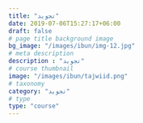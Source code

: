 ```yaml
---
title: "تجويد"
date: 2019-07-06T15:27:17+06:00
draft: false
# page title background image
bg_image: "/images/ibun/img-12.jpg"
# meta description
description : "تجويد"
# course thumbnail
image: "/images/ibun/tajwiid.png"
# taxonomy
category: "تجويد"
# type
type: "course"
---
```




